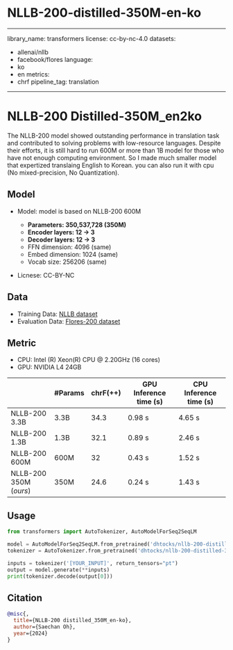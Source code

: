# NLLB-200-distilled-350M-en-ko
---
library_name: transformers
license: cc-by-nc-4.0
datasets:
- allenai/nllb
- facebook/flores
language:
- ko
- en
metrics:
- chrf
pipeline_tag: translation
---

# NLLB-200 Distilled-350M_en2ko

The NLLB-200 model showed outstanding performance in translation task and contributed to solving problems with low-resource languages.
Despite their efforts, it is still hard to run 600M or more than 1B model for those who have not enough computing environment.
So I made much smaller model that expertized translaing English to Korean. you can also run it with cpu (No mixed-precision, No Quantization). 



## Model

- Model: model is based on NLLB-200 600M
  - **Parameters: 350,537,728 (350M)**
  - **Encoder layers: 12 -> 3**
  - **Decoder layers: 12 -> 3**
  - FFN dimension: 4096 (same)
  - Embed dimension: 1024 (same)
  - Vocab size: 256206 (same)

- Licnese: CC-BY-NC

## Data

- Training Data: [NLLB dataset](https://huggingface.co/datasets/allenai/nllb)
- Evaluation Data: [Flores-200 dataset](https://huggingface.co/datasets/facebook/flores)

## Metric

- CPU: Intel (R) Xeon(R) CPU @ 2.20GHz (16 cores)
- GPU: NVIDIA L4 24GB



|                        | #Params | chrF(++) | GPU Inference time (s) | CPU Inference time (s) |
| ---------------------- | ------- | -------- | ---------------------- | ---------------------- |
| NLLB-200 3.3B          | 3.3B    | 34.3     | 0.98 s                 | 4.65 s                 |
| NLLB-200 1.3B          | 1.3B    | 32.1     | 0.89 s                 | 2.46 s                 |
| NLLB-200 600M          | 600M    | 32       | 0.43 s                 | 1.52 s                 |
| NLLB-200 350M (*ours*) | 350M    | 24.6     | 0.24 s                 | 1.43 s                 |


## Usage

```python
from transformers import AutoTokenizer, AutoModelForSeq2SeqLM

model = AutoModelForSeq2SeqLM.from_pretrained('dhtocks/nllb-200-distilled-350M_en-ko', forced_bos_token_id=256098)
tokenizer = AutoTokenizer.from_pretrained('dhtocks/nllb-200-distilled-350M_en-ko', src_lang='eng_Latn', tgt_lang='kor_Hang')

inputs = tokenizer('[YOUR_INPUT]', return_tensors="pt")
output = model.generate(**inputs)
print(tokenizer.decode(output[0]))
```

## Citation
```bibtex
@misc{,
  title={NLLB-200 distilled_350M_en-ko},
  author={Saechan Oh},
  year={2024}
}
```

